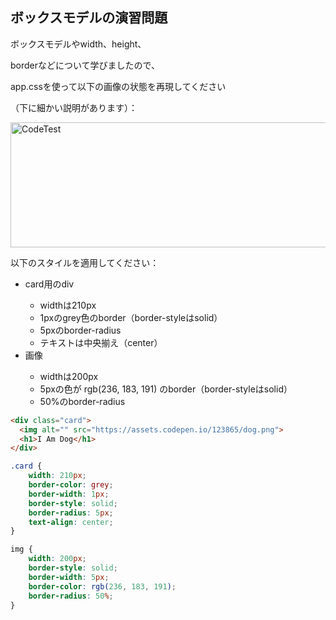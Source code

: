 ## ボックスモデルの演習問題

<p>ボックスモデルやwidth、height、</p>
<p>borderなどについて学びましたので、</p>
<p>app.cssを使って以下の画像の状態を再現してください</p>
<p>（下に細かい説明があります）：</p>

<img src="https://img-c.udemycdn.com/redactor/raw/2020-10-05_21-01-45-de54eaca53cefb4ccb6d07cb0bbbda7a.png" width="600px" height="200px" alt="CodeTest"></img>

<p>以下のスタイルを適用してください：</p>

<ul>
    <li>card用のdiv</li>
    <ul>
        <li>widthは210px</li>
        <li>1pxのgrey色のborder（border-styleはsolid）</li>
        <li>5pxのborder-radius</li>
        <li>テキストは中央揃え（center）</li>
    </ul>
    <li>画像</li>
    <ul>
        <li>widthは200px</li>
        <li>5pxの色が rgb(236, 183, 191) のborder（border-styleはsolid）</li>
        <li>50%のborder-radius</li>
    </ul>
</ul>

```html
<div class="card">
  <img alt="" src="https://assets.codepen.io/123865/dog.png">
  <h1>I Am Dog</h1>
</div>
```

```css
.card {
    width: 210px;
    border-color: grey;
    border-width: 1px;
    border-style: solid;
    border-radius: 5px;
    text-align: center;
}

img {
    width: 200px;
    border-style: solid;
    border-width: 5px;
    border-color: rgb(236, 183, 191);
    border-radius: 50%;
}
```